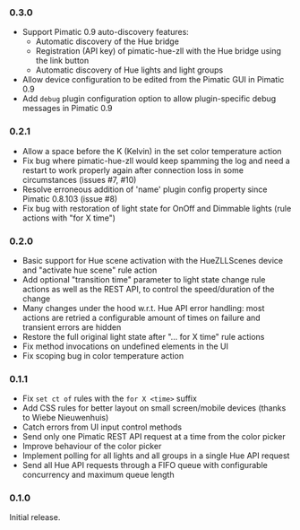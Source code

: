 ### 0.3.0
* Support Pimatic 0.9 auto-discovery features:
  * Automatic discovery of the Hue bridge
  * Registration (API key) of pimatic-hue-zll with the Hue bridge using the link button
  * Automatic discovery of Hue lights and light groups
* Allow device configuration to be edited from the Pimatic GUI in Pimatic 0.9
* Add ``debug`` plugin configuration option to allow plugin-specific debug messages in Pimatic 0.9

### 0.2.1
* Allow a space before the K (Kelvin) in the set color temperature action
* Fix bug where pimatic-hue-zll would keep spamming the log and need a restart to work properly again after connection loss in some circumstances (issues #7, #10)
* Resolve erroneous addition of 'name' plugin config property since Pimatic 0.8.103 (issue #8)
* Fix bug with restoration of light state for OnOff and Dimmable lights (rule actions with "for X time")

### 0.2.0
* Basic support for Hue scene activation with the HueZLLScenes device and "activate hue scene" rule action
* Add optional "transition time" parameter to light state change rule actions as well as the REST API, to control the speed/duration of the change
* Many changes under the hood w.r.t. Hue API error handling: most actions are retried a configurable amount of times on failure and transient errors are hidden
* Restore the full original light state after "... for X time" rule actions
* Fix method invocations on undefined elements in the UI
* Fix scoping bug in color temperature action

### 0.1.1
* Fix ``set ct of`` rules with the ``for X <time>`` suffix
* Add CSS rules for better layout on small screen/mobile devices (thanks to Wiebe Nieuwenhuis)
* Catch errors from UI input control methods
* Send only one Pimatic REST API request at a time from the color picker
* Improve behaviour of the color picker
* Implement polling for all lights and all groups in a single Hue API request
* Send all Hue API requests through a FIFO queue with configurable concurrency and maximum queue length

### 0.1.0
Initial release.
